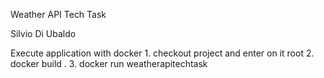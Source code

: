 Weather API Tech Task

Silvio Di Ubaldo

Execute application with docker 
	1. checkout project and enter on it root
	2. docker build .
	3. docker run weatherapitechtask